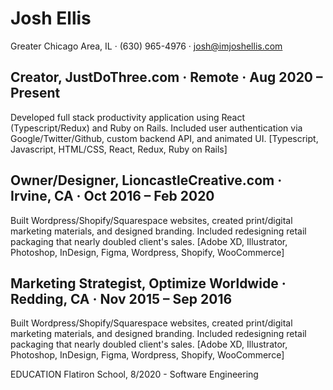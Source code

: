 # Josh Ellis

Greater Chicago Area, IL · (630) 965-4976 · josh@imjoshellis.com

## Creator, JustDoThree.com · Remote · Aug 2020 – Present

Developed full stack productivity application using React (Typescript/Redux) and Ruby on Rails. Included user authentication via Google/Twitter/Github, custom backend API, and animated UI. [Typescript, Javascript, HTML/CSS, React, Redux, Ruby on Rails]
  
## Owner/Designer, LioncastleCreative.com · Irvine, CA · Oct 2016 – Feb 2020

Built Wordpress/Shopify/Squarespace websites, created print/digital marketing materials, and designed branding. Included redesigning retail packaging that nearly doubled client's sales. [Adobe XD, Illustrator, Photoshop, InDesign, Figma, Wordpress, Shopify, WooCommerce]

## Marketing Strategist, Optimize Worldwide · Redding, CA · Nov 2015 – Sep 2016

Built Wordpress/Shopify/Squarespace websites, created print/digital marketing materials, and designed branding. Included redesigning retail packaging that nearly doubled client's sales. [Adobe XD, Illustrator, Photoshop, InDesign, Figma, Wordpress, Shopify, WooCommerce]

EDUCATION
Flatiron School, 8/2020 - Software Engineering
